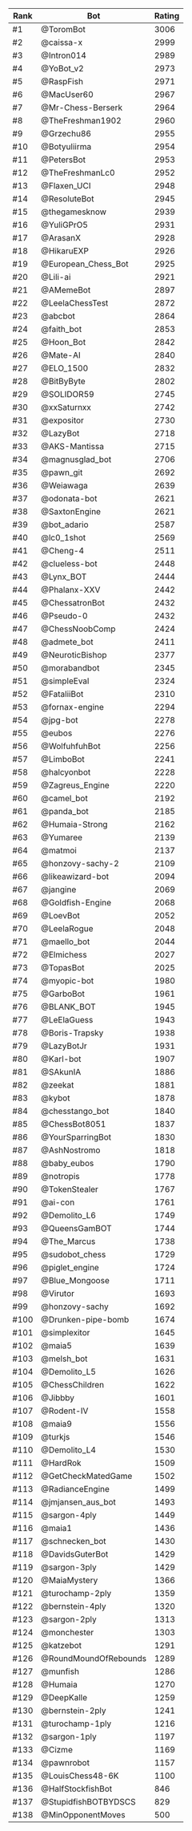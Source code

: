 Rank|Bot|Rating
---|---|---
#1|@ToromBot|3006
#2|@caissa-x|2999
#3|@Intron014|2989
#4|@YoBot_v2|2973
#5|@RaspFish|2971
#6|@MacUser60|2967
#7|@Mr-Chess-Berserk|2964
#8|@TheFreshman1902|2960
#9|@Grzechu86|2955
#10|@Botyuliirma|2954
#11|@PetersBot|2953
#12|@TheFreshmanLc0|2952
#13|@Flaxen_UCI|2948
#14|@ResoluteBot|2945
#15|@thegamesknow|2939
#16|@YuliGPrO5|2931
#17|@ArasanX|2928
#18|@HikaruEXP|2926
#19|@European_Chess_Bot|2925
#20|@Lili-ai|2921
#21|@AMemeBot|2897
#22|@LeelaChessTest|2872
#23|@abcbot|2864
#24|@faith_bot|2853
#25|@Hoon_Bot|2842
#26|@Mate-AI|2840
#27|@ELO_1500|2832
#28|@BitByByte|2802
#29|@SOLIDOR59|2745
#30|@xxSaturnxx|2742
#31|@expositor|2730
#32|@LazyBot|2718
#33|@AKS-Mantissa|2715
#34|@magnusglad_bot|2706
#35|@pawn_git|2692
#36|@Weiawaga|2639
#37|@odonata-bot|2621
#38|@SaxtonEngine|2621
#39|@bot_adario|2587
#40|@lc0_1shot|2569
#41|@Cheng-4|2511
#42|@clueless-bot|2448
#43|@Lynx_BOT|2444
#44|@Phalanx-XXV|2442
#45|@ChessatronBot|2432
#46|@Pseudo-0|2432
#47|@ChessNoobComp|2424
#48|@admete_bot|2411
#49|@NeuroticBishop|2377
#50|@morabandbot|2345
#51|@simpleEval|2324
#52|@FataliiBot|2310
#53|@fornax-engine|2294
#54|@jpg-bot|2278
#55|@eubos|2276
#56|@WolfuhfuhBot|2256
#57|@LimboBot|2241
#58|@halcyonbot|2228
#59|@Zagreus_Engine|2220
#60|@camel_bot|2192
#61|@panda_bot|2185
#62|@Humaia-Strong|2162
#63|@Yumaree|2139
#64|@matmoi|2137
#65|@honzovy-sachy-2|2109
#66|@likeawizard-bot|2094
#67|@jangine|2069
#68|@Goldfish-Engine|2068
#69|@LoevBot|2052
#70|@LeelaRogue|2048
#71|@maello_bot|2044
#72|@Elmichess|2027
#73|@TopasBot|2025
#74|@myopic-bot|1980
#75|@GarboBot|1961
#76|@BLANK_BOT|1945
#77|@LeElaGuess|1943
#78|@Boris-Trapsky|1938
#79|@LazyBotJr|1931
#80|@Karl-bot|1907
#81|@SAkunIA|1886
#82|@zeekat|1881
#83|@kybot|1878
#84|@chesstango_bot|1840
#85|@ChessBot8051|1837
#86|@YourSparringBot|1830
#87|@AshNostromo|1818
#88|@baby_eubos|1790
#89|@notropis|1778
#90|@TokenStealer|1767
#91|@ai-con|1761
#92|@Demolito_L6|1749
#93|@QueensGamBOT|1744
#94|@The_Marcus|1738
#95|@sudobot_chess|1729
#96|@piglet_engine|1724
#97|@Blue_Mongoose|1711
#98|@Virutor|1693
#99|@honzovy-sachy|1692
#100|@Drunken-pipe-bomb|1674
#101|@simplexitor|1645
#102|@maia5|1639
#103|@melsh_bot|1631
#104|@Demolito_L5|1626
#105|@ChessChildren|1622
#106|@Jibbby|1601
#107|@Rodent-IV|1558
#108|@maia9|1556
#109|@turkjs|1546
#110|@Demolito_L4|1530
#111|@HardRok|1509
#112|@GetCheckMatedGame|1502
#113|@RadianceEngine|1499
#114|@jmjansen_aus_bot|1493
#115|@sargon-4ply|1449
#116|@maia1|1436
#117|@schnecken_bot|1430
#118|@DavidsGuterBot|1429
#119|@sargon-3ply|1429
#120|@MaiaMystery|1366
#121|@turochamp-2ply|1359
#122|@bernstein-4ply|1320
#123|@sargon-2ply|1313
#124|@monchester|1303
#125|@katzebot|1291
#126|@RoundMoundOfRebounds|1289
#127|@munfish|1286
#128|@Humaia|1270
#129|@DeepKalle|1259
#130|@bernstein-2ply|1241
#131|@turochamp-1ply|1216
#132|@sargon-1ply|1197
#133|@Cizme|1169
#134|@pawnrobot|1157
#135|@LouisChess48-6K|1100
#136|@HalfStockfishBot|846
#137|@StupidfishBOTBYDSCS|829
#138|@MinOpponentMoves|500
